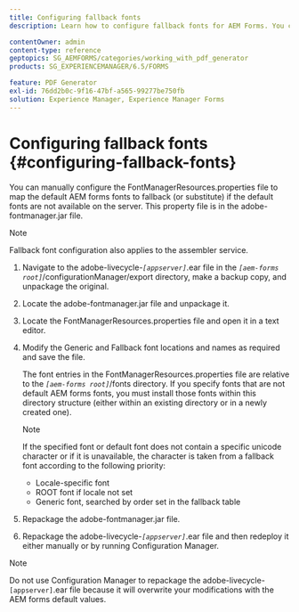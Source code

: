```yaml
---
title: Configuring fallback fonts
description: Learn how to configure fallback fonts for AEM Forms. You can use the FontManagerResources.properties file to map the default fonts to fallback fonts manually. 

contentOwner: admin
content-type: reference
geptopics: SG_AEMFORMS/categories/working_with_pdf_generator
products: SG_EXPERIENCEMANAGER/6.5/FORMS

feature: PDF Generator
exl-id: 76dd2b0c-9f16-47bf-a565-99277be750fb
solution: Experience Manager, Experience Manager Forms
---
```

# Configuring fallback fonts {#configuring-fallback-fonts}

You can manually configure the FontManagerResources.properties file to map the default AEM forms fonts to fallback (or substitute) if the default fonts are not available on the server. This property file is in the adobe-fontmanager.jar file.

>[!NOTE]
>
>Fallback font configuration also applies to the assembler service.

1. Navigate to the adobe-livecycle-*`[appserver]`*.ear file in the *`[aem-forms root]`*/configurationManager/export directory, make a backup copy, and unpackage the original.
1. Locate the adobe-fontmanager.jar file and unpackage it.
1. Locate the FontManagerResources.properties file and open it in a text editor.
1. Modify the Generic and Fallback font locations and names as required and save the file.

   The font entries in the FontManagerResources.properties file are relative to the *`[aem-forms root]`*/fonts directory. If you specify fonts that are not default AEM forms fonts, you must install those fonts within this directory structure (either within an existing directory or in a newly created one).

   >[!NOTE]
   >
   >If the specified font or default font does not contain a specific unicode character or if it is unavailable, the character is taken from a fallback font according to the following priority:

    * Locale-specific font
    * ROOT font if locale not set
    * Generic font, searched by order set in the fallback table

1. Repackage the adobe-fontmanager.jar file.
1. Repackage the adobe-livecycle-*`[appserver]`*.ear file and then redeploy it either manually or by running Configuration Manager.

>[!NOTE]
>
>Do not use Configuration Manager to repackage the adobe-livecycle-`[appserver]`.ear file because it will overwrite your modifications with the AEM forms default values.
